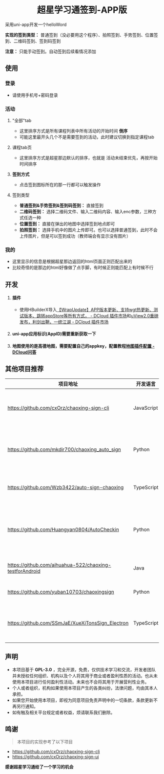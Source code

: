 <h1 align="center">超星学习通签到-APP版</h1>
采用uni-app开发一个helloWord

**实现的签到类型：** 普通签到（没必要用这个程序）、拍照签到、手势签到、位置签到、二维码签到、签到码签到

**注意：** 只能手动签到。自动签到后续看情况添加



## 使用

### 登录

- 请使用手机号+密码登录

### 活动

1. "全部"tab
   - 这里排序方式是所有课程列表中所有活动的开始时间 **倒序**
   - 可能这里最开头几个不是需要签到的活动，此时建议切换到指定课程tab

2. 课程tab页
   - 这里排序方式是超星那边默认的排序，也就是 活动未结束优先，再按开始时间排序
3. **签到方式**
   + 点击签到图标所在的那一行都可以触发操作
4. 签到类型
   + **普通签到&手势签到&签到码签到：** 直接签到
   + **二维码签到：** 选择二维码文件、输入二维码内容、输入enc参数，三种方式任选一种
   + **位置签到：** 直接在弹出的地图中选择签到地点即可
   + **拍照签到：** 选择手机中的图片上传即可。也可以选择普通签到，此时不会上传图片，但是可以签到成功（教师端会有显示没有图片）

### 我的

+ 这里显示的信息是根据超星那边返回的html页面正则匹配出来的
+ 比较奇怪的是那边的html好像做了点手脚，有时候正则能匹配上有时候不行



## 开发

1. #### 插件
   + 使用HBuilderX导入[【WrapUpdate】APP版本更新、支持wgt热更新、测试版本、跳转appStore等所有方式， - DCloud 插件市场](https://ext.dcloud.net.cn/plugin?id=5141)和[uView2.0重磅发布，利剑出鞘，一统江湖 - DCloud 插件市场](https://ext.dcloud.net.cn/plugin?id=1593)

2. #### uni-app应用标识(AppID)需要重新获取一下

3. #### 地图使用的是高德地图，需要配置自己的appkey，配置教程[地图插件配置 - DCloud问答](https://ask.dcloud.net.cn/article/29)



## 其他项目推荐

| 项目地址                                                | 开发语言   | 备注                                           |
| ------------------------------------------------------- | ---------- | ---------------------------------------------- |
| https://github.com/cxOrz/chaoxing-sign-cli              | JavaScript | 基于 Nodejs 实现的一个签到命令行工具           |
| https://github.com/mkdir700/chaoxing_auto_sign          | Python     | 超星学习通课堂签到&健康打卡&多用户多任务&API   |
| https://github.com/Wzb3422/auto-sign-chaoxing           | TypeScript | 超星学习通自动签到，梦中刷网课                 |
| https://github.com/Huangyan0804/AutoCheckin             | Python     | 学习通自动签到，支持手势，二维码，位置，拍照等 |
| https://github.com/aihuahua-522/chaoxing-testforAndroid | Java       | 学习通（超星）自动签到                         |
| https://github.com/yuban10703/chaoxingsign              | Python     | 超星学习通自动签到                             |
| https://github.com/SSmJaE/XueXiTonsSign_Electron        | TypeScript | 基于Electron，桌面端，GUI，签到队列            |



## 声明
- 本项目基于 **GPL-3.0** ，完全开源，免费，仅供技术学习和交流，开发者团队并未授权任何组织、机构以及个人将其用于商业或者盈利性质的活动。也从未使用本项目进行任何盈利性活动。未来也不会将其用于开展营利性业务。
- 个人或者组织，机构如果使用本项目产生的各类纠纷，法律问题，均由其本人承担。
- 如果您开始使用本项目，即视为同意项目免责声明中的一切条款，条款更新不再另行通知。
- 如有触及相关平台规定或者权益，烦请联系我们删除。




## 鸣谢
> 本项目的实现参考了以下项目

+ https://github.com/cxOrz/chaoxing-sign-cli
+ https://github.com/cxOrz/chaoxing-sign-ui



**感谢超星学习通给了一个学习的机会**

